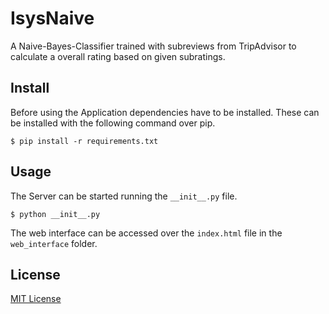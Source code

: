 # IsysNaive

A Naive-Bayes-Classifier trained with subreviews from TripAdvisor to calculate a overall rating based on given subratings.

## Install

Before using the Application dependencies have to be installed.
These can be installed with the following command over pip.

```
$ pip install -r requirements.txt
```

## Usage

The Server can be started running the `__init__.py` file.

```
$ python __init__.py
```

The web interface can be accessed over the ``index.html`` file in the ``web_interface`` folder.

## License

[MIT License](LICENSE)
